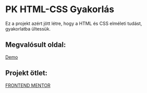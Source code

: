 # PK HTML-CSS Gyakorlás

Ez a projekt azért jött létre, hogy a HTML és CSS elméleti tudást, gyakorlatba ültessük.

## Megvalósult oldal: 
[Demo](https://thomas-horvath.github.io/PK_landingPage_gyakorlas/)

## Projekt ötlet: 
[FRONTEND MENTOR](https://www.frontendmentor.io/challenges/fylo-dark-theme-landing-page-5ca5f2d21e82137ec91a50fd)


